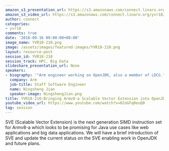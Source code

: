 ```yaml
---
amazon_s3_presentation_url: https://s3.amazonaws.com/connect.linaro.org/yvr18/presentations/yvr18-210.pdf
amazon_s3_video_url: https://s3.amazonaws.com/connect.linaro.org/yvr18/videos/yvr18-210.mp4
author: connect
categories:
- yvr18
comments: true
date: '2018-09-16 09:00:00+00:00'
image_name: YVR18-210.png
image: /assets/images/featured-images/YVR18-210.png
layout: resource-post
session_id: YVR18-210
session_track: HPC, Big Data
slideshare_presentation_url: None
speakers:
- biography: '"Arm engineer working on OpenJDK, also a member of LDCG."'
  company: Arm
  job-title: Staff Software Engineer
  name: Ningsheng Jian
  speaker-image: NingshengJian.png
title: YVR18-210:Bringing Armv8-a Scalable Vector Extension into OpenJDK
youtube_video_url: https://www.youtube.com/watch?v=02oGFq0euQ0
tag: session
---
```


SVE (Scalable Vector Extension) is the next generation SIMD instruction set for Armv8-a which looks to be promising for Java use cases like web applications and big data applications. We will have a brief introduction of SVE and update the current status on the SVE enabling work in OpenJDK and future plans.
